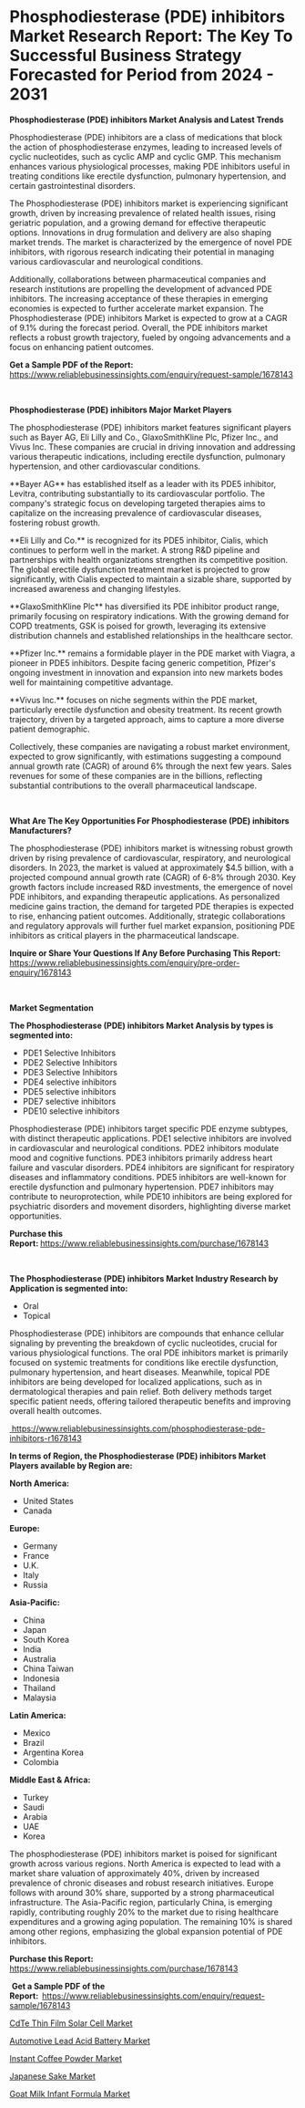 <p><h1>Phosphodiesterase (PDE) inhibitors Market Research Report: The Key To Successful Business Strategy Forecasted for Period from 2024 - 2031</h1></p><p><strong>Phosphodiesterase (PDE) inhibitors Market Analysis and Latest Trends</strong></p>
<p><p>Phosphodiesterase (PDE) inhibitors are a class of medications that block the action of phosphodiesterase enzymes, leading to increased levels of cyclic nucleotides, such as cyclic AMP and cyclic GMP. This mechanism enhances various physiological processes, making PDE inhibitors useful in treating conditions like erectile dysfunction, pulmonary hypertension, and certain gastrointestinal disorders. </p><p>The Phosphodiesterase (PDE) inhibitors market is experiencing significant growth, driven by increasing prevalence of related health issues, rising geriatric population, and a growing demand for effective therapeutic options. Innovations in drug formulation and delivery are also shaping market trends. The market is characterized by the emergence of novel PDE inhibitors, with rigorous research indicating their potential in managing various cardiovascular and neurological conditions. </p><p>Additionally, collaborations between pharmaceutical companies and research institutions are propelling the development of advanced PDE inhibitors. The increasing acceptance of these therapies in emerging economies is expected to further accelerate market expansion. The Phosphodiesterase (PDE) inhibitors Market is expected to grow at a CAGR of 9.1% during the forecast period. Overall, the PDE inhibitors market reflects a robust growth trajectory, fueled by ongoing advancements and a focus on enhancing patient outcomes.</p></p>
<p><strong>Get a Sample PDF of the Report:&nbsp;</strong> <a href="https://www.reliablebusinessinsights.com/enquiry/request-sample/1678143?utm_campaign=1609&utm_medium=2&utm_source=Github&utm_content=ia&utm_term=19102024&utm_id=phosphodiesterase-pde-inhibitors">https://www.reliablebusinessinsights.com/enquiry/request-sample/1678143</a></p>
<p>&nbsp;</p>
<p><strong>Phosphodiesterase (PDE) inhibitors Major Market Players</strong></p>
<p><p>The phosphodiesterase (PDE) inhibitors market features significant players such as Bayer AG, Eli Lilly and Co., GlaxoSmithKline Plc, Pfizer Inc., and Vivus Inc. These companies are crucial in driving innovation and addressing various therapeutic indications, including erectile dysfunction, pulmonary hypertension, and other cardiovascular conditions.</p><p>**Bayer AG** has established itself as a leader with its PDE5 inhibitor, Levitra, contributing substantially to its cardiovascular portfolio. The company's strategic focus on developing targeted therapies aims to capitalize on the increasing prevalence of cardiovascular diseases, fostering robust growth.</p><p>**Eli Lilly and Co.** is recognized for its PDE5 inhibitor, Cialis, which continues to perform well in the market. A strong R&D pipeline and partnerships with health organizations strengthen its competitive position. The global erectile dysfunction treatment market is projected to grow significantly, with Cialis expected to maintain a sizable share, supported by increased awareness and changing lifestyles.</p><p>**GlaxoSmithKline Plc** has diversified its PDE inhibitor product range, primarily focusing on respiratory indications. With the growing demand for COPD treatments, GSK is poised for growth, leveraging its extensive distribution channels and established relationships in the healthcare sector.</p><p>**Pfizer Inc.** remains a formidable player in the PDE market with Viagra, a pioneer in PDE5 inhibitors. Despite facing generic competition, Pfizer's ongoing investment in innovation and expansion into new markets bodes well for maintaining competitive advantage.</p><p>**Vivus Inc.** focuses on niche segments within the PDE market, particularly erectile dysfunction and obesity treatment. Its recent growth trajectory, driven by a targeted approach, aims to capture a more diverse patient demographic.</p><p>Collectively, these companies are navigating a robust market environment, expected to grow significantly, with estimations suggesting a compound annual growth rate (CAGR) of around 6% through the next few years. Sales revenues for some of these companies are in the billions, reflecting substantial contributions to the overall pharmaceutical landscape.</p></p>
<p>&nbsp;</p>
<p><strong>What Are The Key Opportunities For Phosphodiesterase (PDE) inhibitors Manufacturers?</strong></p>
<p><p>The phosphodiesterase (PDE) inhibitors market is witnessing robust growth driven by rising prevalence of cardiovascular, respiratory, and neurological disorders. In 2023, the market is valued at approximately $4.5 billion, with a projected compound annual growth rate (CAGR) of 6-8% through 2030. Key growth factors include increased R&D investments, the emergence of novel PDE inhibitors, and expanding therapeutic applications. As personalized medicine gains traction, the demand for targeted PDE therapies is expected to rise, enhancing patient outcomes. Additionally, strategic collaborations and regulatory approvals will further fuel market expansion, positioning PDE inhibitors as critical players in the pharmaceutical landscape.</p></p>
<p><strong>Inquire or Share Your Questions If Any Before Purchasing This Report:</strong> <a href="https://www.reliablebusinessinsights.com/enquiry/pre-order-enquiry/1678143?utm_campaign=1609&utm_medium=2&utm_source=Github&utm_content=ia&utm_term=19102024&utm_id=phosphodiesterase-pde-inhibitors">https://www.reliablebusinessinsights.com/enquiry/pre-order-enquiry/1678143</a></p>
<p>&nbsp;</p>
<p><strong>Market Segmentation</strong></p>
<p><strong>The Phosphodiesterase (PDE) inhibitors Market Analysis by types is segmented into:</strong></p>
<p><ul><li>PDE1 Selective Inhibitors</li><li>PDE2 Selective Inhibitors</li><li>PDE3 Selective Inhibitors</li><li>PDE4 selective inhibitors</li><li>PDE5 selective inhibitors</li><li>PDE7 selective inhibitors</li><li>PDE10 selective inhibitors</li></ul></p>
<p><p>Phosphodiesterase (PDE) inhibitors target specific PDE enzyme subtypes, with distinct therapeutic applications. PDE1 selective inhibitors are involved in cardiovascular and neurological conditions. PDE2 inhibitors modulate mood and cognitive functions. PDE3 inhibitors primarily address heart failure and vascular disorders. PDE4 inhibitors are significant for respiratory diseases and inflammatory conditions. PDE5 inhibitors are well-known for erectile dysfunction and pulmonary hypertension. PDE7 inhibitors may contribute to neuroprotection, while PDE10 inhibitors are being explored for psychiatric disorders and movement disorders, highlighting diverse market opportunities.</p></p>
<p><strong>Purchase this Report:&nbsp;</strong><a href="https://www.reliablebusinessinsights.com/purchase/1678143?utm_campaign=1609&utm_medium=2&utm_source=Github&utm_content=ia&utm_term=19102024&utm_id=phosphodiesterase-pde-inhibitors">https://www.reliablebusinessinsights.com/purchase/1678143</a></p>
<p>&nbsp;</p>
<p><strong>The Phosphodiesterase (PDE) inhibitors Market Industry Research by Application is segmented into:</strong></p>
<p><ul><li>Oral</li><li>Topical</li></ul></p>
<p><p>Phosphodiesterase (PDE) inhibitors are compounds that enhance cellular signaling by preventing the breakdown of cyclic nucleotides, crucial for various physiological functions. The oral PDE inhibitors market is primarily focused on systemic treatments for conditions like erectile dysfunction, pulmonary hypertension, and heart diseases. Meanwhile, topical PDE inhibitors are being developed for localized applications, such as in dermatological therapies and pain relief. Both delivery methods target specific patient needs, offering tailored therapeutic benefits and improving overall health outcomes.</p></p>
<p><a href="https://www.reliablebusinessinsights.com/phosphodiesterase-pde-inhibitors-r1678143?utm_campaign=1609&utm_medium=2&utm_source=Github&utm_content=ia&utm_term=19102024&utm_id=phosphodiesterase-pde-inhibitors">&nbsp;https://www.reliablebusinessinsights.com/phosphodiesterase-pde-inhibitors-r1678143</a></p>
<p><strong>In terms of Region, the Phosphodiesterase (PDE) inhibitors Market Players available by Region are:</strong></p>
<p>
    <p> <strong> North America: </strong>
        <ul>
            <li>United States</li>
            <li>Canada</li>
        </ul>
        </p> 
    <p> <strong> Europe: </strong>
        <ul>
            <li>Germany</li>
            <li>France</li>
            <li>U.K.</li>
            <li>Italy</li>
            <li>Russia</li>
        </ul>
        </p> 
    <p> <strong> Asia-Pacific: </strong>
        <ul>
            <li>China</li>
            <li>Japan</li>
            <li>South Korea</li>
            <li>India</li>
            <li>Australia</li>
            <li>China Taiwan</li>
            <li>Indonesia</li>
            <li>Thailand</li>
            <li>Malaysia</li>
        </ul>
        </p> 
    <p> <strong> Latin America: </strong>
        <ul>
            <li>Mexico</li>
            <li>Brazil</li>
            <li>Argentina Korea</li>
            <li>Colombia</li>
        </ul>
        </p> 
    <p> <strong> Middle East & Africa: </strong>
        <ul>
            <li>Turkey</li>
            <li>Saudi</li>
            <li>Arabia</li>
            <li>UAE</li>
            <li>Korea</li>
        </ul>
    </p>
    </p>
<p><p>The phosphodiesterase (PDE) inhibitors market is poised for significant growth across various regions. North America is expected to lead with a market share valuation of approximately 40%, driven by increased prevalence of chronic diseases and robust research initiatives. Europe follows with around 30% share, supported by a strong pharmaceutical infrastructure. The Asia-Pacific region, particularly China, is emerging rapidly, contributing roughly 20% to the market due to rising healthcare expenditures and a growing aging population. The remaining 10% is shared among other regions, emphasizing the global expansion potential of PDE inhibitors.</p></p>
<p><strong>Purchase this Report: </strong><a href="https://www.reliablebusinessinsights.com/purchase/1678143?utm_campaign=1609&utm_medium=2&utm_source=Github&utm_content=ia&utm_term=19102024&utm_id=phosphodiesterase-pde-inhibitors">https://www.reliablebusinessinsights.com/purchase/1678143</a></p>
<p>&nbsp;<strong>Get a Sample PDF of the Report:&nbsp;&nbsp;</strong><a href="https://www.reliablebusinessinsights.com/enquiry/request-sample/1678143?utm_campaign=1609&utm_medium=2&utm_source=Github&utm_content=ia&utm_term=19102024&utm_id=phosphodiesterase-pde-inhibitors">https://www.reliablebusinessinsights.com/enquiry/request-sample/1678143</a></p>
<p><strong></strong></p>
<p><p><a href="https://www.linkedin.com/pulse/booming-cdte-thin-film-solar-cell-market-sector-analysis-r9dne?utm_campaign=1609&utm_medium=2&utm_source=Github&utm_content=ia&utm_term=19102024&utm_id=phosphodiesterase-pde-inhibitors">CdTe Thin Film Solar Cell Market</a></p><p><a href="https://www.linkedin.com/pulse/evolution-automotive-lead-acid-battery-market-key-shifts-juyse?utm_campaign=1609&utm_medium=2&utm_source=Github&utm_content=ia&utm_term=19102024&utm_id=phosphodiesterase-pde-inhibitors">Automotive Lead Acid Battery Market</a></p><p><a href="https://www.linkedin.com/pulse/opportunities-challenges-instant-coffee-powder-market-ickte?utm_campaign=1609&utm_medium=2&utm_source=Github&utm_content=ia&utm_term=19102024&utm_id=phosphodiesterase-pde-inhibitors">Instant Coffee Powder Market</a></p><p><a href="https://www.linkedin.com/pulse/japanese-sake-market-global-regional-analysis-focus-jgy4e?utm_campaign=1609&utm_medium=2&utm_source=Github&utm_content=ia&utm_term=19102024&utm_id=phosphodiesterase-pde-inhibitors">Japanese Sake Market</a></p><p><a href="https://www.linkedin.com/pulse/goat-milk-infant-formula-market-drivers-challenges-forecast-ip8ae?utm_campaign=1609&utm_medium=2&utm_source=Github&utm_content=ia&utm_term=19102024&utm_id=phosphodiesterase-pde-inhibitors">Goat Milk Infant Formula Market</a></p></p>
